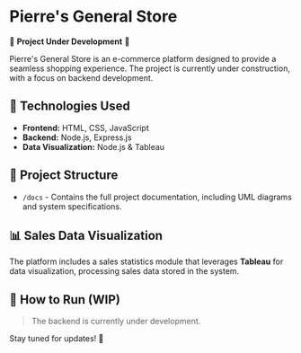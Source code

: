 # Pierre's General Store

🚧 **Project Under Development** 🚧

Pierre's General Store is an e-commerce platform designed to provide a seamless shopping experience. The project is currently under construction, with a focus on backend development.

## 📌 Technologies Used

- **Frontend:** HTML, CSS, JavaScript  
- **Backend:** Node.js, Express.js  
- **Data Visualization:** Node.js & Tableau  

## 📂 Project Structure

- `/docs` - Contains the full project documentation, including UML diagrams and system specifications.

## 📊 Sales Data Visualization

The platform includes a sales statistics module that leverages **Tableau** for data visualization, processing sales data stored in the system.

## 🚀 How to Run (WIP)

> The backend is currently under development.

Stay tuned for updates! 🔧  
